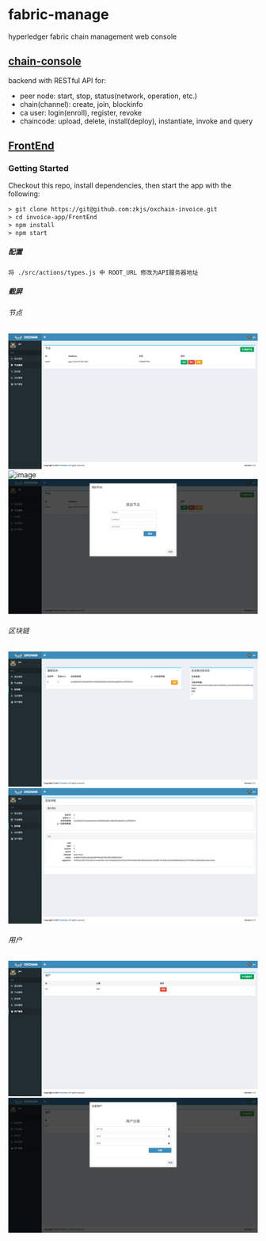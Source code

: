 # fabric-manage
hyperledger fabric chain management web console

## [chain-console](./chain-console)

backend with RESTful API for:
  - peer node: start, stop, status(network, operation, etc.)
  - chain(channel): create, join, blockinfo
  - ca user: login(enroll), register, revoke
  - chaincode: upload, delete, install(deploy), instantiate, invoke and query
  

## [FrontEnd](./FrontEnd)

### Getting Started

Checkout this repo, install dependencies, then start the app with the following:

```
> git clone https://git@github.com:zkjs/oxchain-invoice.git
> cd invoice-app/FrontEnd
> npm install
> npm start
```

##### 配置  

```
将 ./src/actions/types.js 中 ROOT_URL 修改为API服务器地址
```

##### 截屏

###### 节点
 ![image](./FrontEnd/screenshot/peer.png)  
 ![image](./screenshot/peer_detail.png)   
 ![image](./FrontEnd/screenshot/peer_add.png)  
 
###### 区块链  
 ![image](./FrontEnd/screenshot/chain.png)  
 ![image](./FrontEnd/screenshot/block.png)    
 
###### 用户
 ![image](./FrontEnd/screenshot/user.png)  
 ![image](./FrontEnd/screenshot/user_add.png)  
